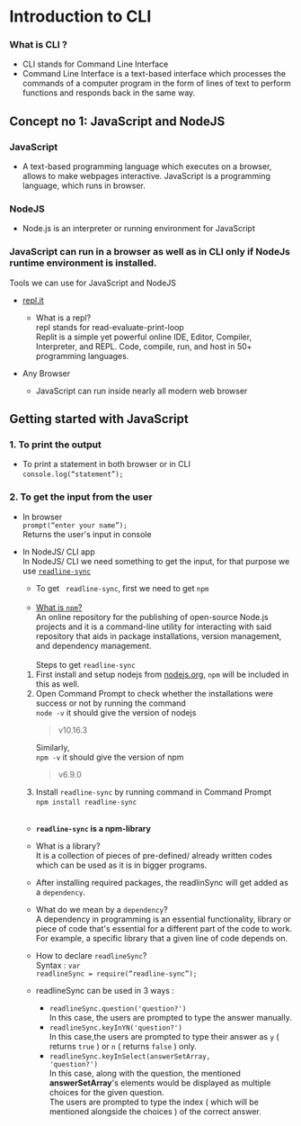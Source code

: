 # Introduction to CLI
### What is CLI ?<br />
- CLI stands for Command Line Interface<br />
- Command Line Interface is a text-based interface which processes the commands of a computer program in the form of lines of text to   perform functions and responds back in the same way.

## Concept no 1: JavaScript and NodeJS
### JavaScript 
- A text-based programming language which executes on a browser, allows to make webpages interactive.
JavaScript is a programming language, which runs in browser.
### NodeJS
- Node.js is an interpreter or running environment for JavaScript

### JavaScript can run in a browser as well as in CLI only if NodeJs runtime environment is installed.

Tools we can use for JavaScript and NodeJS
- [repl.it](https://replit.com/)
  - What is a repl?<br />
   repl stands for read-evaluate-print-loop <br />
   Replit is a simple yet powerful online IDE, Editor, Compiler, Interpreter, and REPL. Code, compile, run, and host in 50+               programming languages.

- Any Browser 
   - JavaScript can run inside nearly all modern web browser

## Getting started with JavaScript

### 1. To print the output
- To print a statement in both browser or in CLI<br />
<code>console.log(“statement”);</code>

### 2. To get the input from the user
- In browser<br />
<code>prompt(“enter your name”);</code><br />
Returns the user's input in console
- In NodeJS/ CLI app<br />
In NodeJS/ CLI we need something to get the input, for that purpose we use [<code>readline-sync</code>](https://www.npmjs.com/package/readline-sync) <br />
    - To get <code> readline-sync</code>, first we need to get <code>npm</code> <br /><br />
    - [What is <code>npm</code>?](https://nodejs.org/en/knowledge/getting-started/npm/what-is-npm/#:~:text=npm%20is%20two%20things%3A%20first,version%20management%2C%20and%20dependency%20management.) <br />
    An online repository for the publishing of open-source Node.js projects and it is a command-line utility for interacting with said repository that aids in package installations, version management, and dependency management.<br /><br />
    Steps to get <code>readline-sync</code> <br />
    1. First install and setup nodejs from [nodejs.org](https://nodejs.org/en/), <code>npm</code> will be included in this as well.
    2. Open Command Prompt to check whether the installations were success or not by running the command <br />
    <code>node -v</code>
    it should give the version of nodejs<br /> 
        >v10.16.3<br />
        >
        Similarly, <br />
        <code>npm -v</code>
    it should give the version of npm<br /> 
        >v6.9.0<br />
        >
    3. Install <code>readline-sync</code> by running command in Command Prompt   
    <code>npm install readline-sync</code><br /><br />
    
    - **<code>readline-sync</code> is a npm-library**
    
   - What is a library?<br />
   It is a collection of pieces of pre-defined/ already written codes which can be used as it is in bigger programs.

   - After installing required packages, the readlinSync will get added as a <code>dependency</code>.
   - What do we mean by a <code>dependency</code>?<br/>
   A dependency in programming is an essential functionality, library or piece of code that's essential for a different part of the code to work. For example, a specific library that a given line of code depends on.
   
   - How to declare <code>readlineSync</code>?<br/>
   Syntax : <code>var readlineSync = require(“readline-sync”);</code>
   - readlineSync can be used in 3 ways : 
      -  <code>readlineSync.question('question?')</code><br />
            In this case, the users are prompted to type the answer manually.
      -  <code>readlineSync.keyInYN('question?')</code><br />
      In this case,the users are prompted to type their answer as <code>y</code> ( returns <code>true</code> ) or <code>n</code> ( returns <code>false</code> ) only.
      -  <code>readlineSync.keyInSelect(answerSetArray, 'question?')</code><br />
            In this case, along with the question, the mentioned **answerSetArray**'s elements would be displayed as multiple choices for the given question.<br /> The users are prompted to type the index ( which will be mentioned alongside the choices ) of the correct answer.
      




